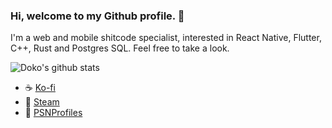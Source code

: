 ### Hi, welcome to my Github profile. 👋

I'm a web and mobile shitcode specialist, interested in React Native, Flutter, C++, Rust and Postgres SQL. Feel free to take a look.

![Doko's github stats](https://github-readme-stats.vercel.app/api?username=Doko-Demo-Doa&show_icons=true&theme=prussian)

- ☕ [Ko-fi](https://ko-fi.com/dokodemodoa)
- 🌱 [Steam](https://steamcommunity.com/id/doko/)
- 👯 [PSNProfiles](https://psnprofiles.com/doko_demo_doa)

